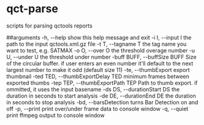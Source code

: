 # qct-parse
scripts for parsing qctools reports

##arguments
  -h, --help            show this help message and exit
  -i I, --input I       the path to the input qctools.xml.gz file
  -t T, --tagname T     the tag name you want to test, e.g. SATMAX
  -o O, --over O        the threshold overage number
  -u U, --under U       the threshold under number
  -buff BUFF, --buffSize BUFF
                        Size of the circular buffer. if user enters an even
                        number it'll default to the next largest number to
                        make it odd (default size 11)
  -te, --thumbExport    export thumbnail
  -ted TED, --thumbExportDelay TED
                        minimum frames between exported thumbs
  -tep TEP, --thumbExportPath TEP
                        Path to thumb export. if ommitted, it uses the input
                        basename
  -ds DS, --durationStart DS
                        the duration in seconds to start analysis
  -de DE, --durationEnd DE
                        the duration in seconds to stop analysis
  -bd, --barsDetection  turns Bar Detection on and off
  -p, --print           print over/under frame data to console window
  -q, --quiet           print ffmpeg output to console window
